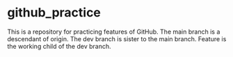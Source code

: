 # github_practice
This is a repository for practicing features of GitHub.
The main branch is a descendant of origin.
The dev branch is sister to the main branch.
Feature is the working child of the dev branch.